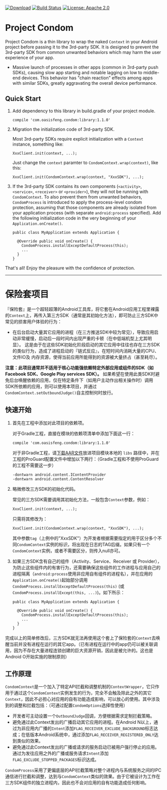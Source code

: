[![Download](https://api.bintray.com/packages/oasisfeng/maven/condom/images/download.svg)](https://bintray.com/oasisfeng/maven/condom/_latestVersion)
[![Build Status](https://travis-ci.org/oasisfeng/condom.svg?branch=master)](https://travis-ci.org/oasisfeng/condom)
[![License: Apache 2.0](https://img.shields.io/badge/license-Apache%202.0-blue.svg)](LICENSE)

# Project Condom

Project Condom is a thin library to wrap the naked `Context` in your Android project before passing it to the 3rd-party SDK. It is designed to prevent the 3rd-party SDK from common unwanted behaviors which may harm the user experience of your app.

* Massive launch of processes in other apps (common in 3rd-party push SDKs), causing slow app starting and notable lagging on low to middle-end devices. This behavior has "chain reaction" effects among apps with similar SDKs, greatly aggravating the overall device performance.

## Quick Start

1. Add dependency to this library in build.gradle of your project module.

   ```
   compile 'com.oasisfeng.condom:library:1.1.0'
   ```

2. Migration the initialization code of 3rd-party SDK.

   Most 3rd-party SDKs require explicit initialization with a `Context` instance, something like:
   ```
   XxxClient.init(context, ...);
   ```

   Just change the `context` paramter to `CondomContext.wrap(context)`, like this:
   ```
   XxxClient.init(CondomContext.wrap(context, "XxxSDK"), ...);
   ```

3. If the 3rd-party SDK contains its own components (`<activity>`, `<service>`, `<receiver>` or `<provider>`), they will not be running with `CondomContext`. To also prevent them from unwanted behaviors, `CondomProcess` is introduced to apply the process-level condom protection, assuming that those components are already isolated from your application process (with separate `android:process` specified). Add the following initialization code in the very beginning of your `Application.onCreate()`.
   ```
   public class MyApplication extends Application {

     @Override public void onCreate() {
       CondomProcess.installExceptDefaultProcess(this);
       ...
     }
   }
   ```
That's all! Enjoy the pleasure with the confidence of protection.

---------------

# 保险套项目

『保险套』是一个超轻超薄的Android工具库，将它套在Android应用工程里裸露的`Context`上，再传入第三方SDK（通常是其初始化方法），即可防止三方SDK中常见的损害用户体验的行为：

* 在后台启动大量其它应用的进程（在三方推送SDK中较为常见），导致应用启动非常缓慢，启动后一段时间内出现严重的卡顿（在中低端机型上尤其明显）。
这是由于在这些SDK初始化阶段启动的其它应用中往往也存在三方SDK的类似行为，造成了进程启动的『链式反应』，在短时间内消耗大量的CPU、文件IO及
内存资源，使得当前应用所能得到的资源被大量挤占（甚至耗尽）。

**注意：此项目通常并不适用于核心功能强依赖特定外部应用或组件的SDK（如Facebook SDK、Google Play services SDK）。** 如果希望在使用此类SDK时避免后台唤醒依赖的应用，仅在特定条件下（如用户主动作出相关操作时）调用SDK所依赖的应用，则可以使用本项目，并通过`CondomContext.setOutboundJudge()`自主控制何时放行。

## 快速开始

1. 首先在工程中添加对此项目的依赖项。

   对于Gradle工程，直接在模块的依赖项清单中添加下面这一行：

   ```
   compile 'com.oasisfeng.condom:library:1.1.0'
   ```

   对于非Gradle工程，请[下载AAR文件](http://jcenter.bintray.com/com/oasisfeng/condom/library/)放进项目模块本地的 `libs` 路径中，并在工程的ProGuard配置文件中增加以下两行：（Gradle工程和不使用ProGuard的工程不需要这一步）

   ```
   -dontwarn android.content.IContentProvider
   -dontwarn android.content.ContentResolver
   ```

2. 略微修改三方SDK的初始化代码。

   常见的三方SDK需要调用其初始化方法，一般包含`Context`参数，例如：

   ```
   XxxClient.init(context, ...);
   ```

   只需将其修改为：

   ```
   XxxClient.init(CondomContext.wrap(context, "XxxSDK"), ...);
   ```

   其中参数`tag`（上例中的"XxxSDK"）为开发者根据需要指定的用于区分多个不同`CondomContext`实例的标识，将出现在日志的TAG后缀。如果只有一个`CondomContext`实例，或者不需要区分，则传入null亦可。

3. 如果三方SDK含有自己的组件（Activity、Service、Receiver 或 Provider），为防止这些组件内的有害行为，还需要确保这些组件的工作进程与应用自己的进程隔离（`android:process`使用非应用自有组件的进程名），并在应用的`Application.onCreate()`起始部分调用`CondomProcess.installExceptDefaultProcess(this)` (或`CondomProcess.installExcept(this, ...)`)。如下所示：

   ```
   public class MyApplication extends Application {

     @Override public void onCreate() {
       CondomProcess.installExceptDefaultProcess(this);
       ...
     }
   }
   ```

完成以上的简单修改后，三方SDK就无法再使用这个套上了保险套的`Context`去唤醒当前并没有进程在运行的其它app。（已有进程在运行中的app仍可以被关联调用，因为不存在大量进程连锁创建的巨大资源开销，因此是被允许的。这也是Android O开始实施的限制原则）

## 工作原理

`CondomContext`是一个加入了特定API拦截和调整机制的`ContextWrapper`，它只作用于通过这个`CondomContext`实例发生的行为，完全不会触及除此之外的其它`Context`，因此不必担心对应用的自有功能造成影响，可以放心的使用。其中涉及到的调整和拦截包括：（可通过配置`CondomOptions`选择性使用）

* 开发者可主动设置一个```OutboundJudge```回调，方便根据需求定制拦截策略。
* 避免通过此Context发出的广播启动其它应用的进程。在Android N以上，通过为非应用内广播的```Intent```添加```FLAG_RECEIVER_EXCLUDE_BACKGROUND```标志达成；在低版本Android系统中，通过添加```FLAG_RECEIVER_REGISTERED_ONLY```达到类似的效果。
* 避免通过此Context发出的广播或请求的服务启动已被用户强行停止的应用。通过为发往应用之外的广播或服务请求```Intent```添加```FLAG_EXCLUDE_STOPPED_PACKAGES```标识达成。

`CondomProcess`采用了更偏底层的API拦截策略对整个进程内与系统服务之间的IPC通信进行拦截和调整，达到与`CondomContext`类似的效果。由于它被设计为工作在三方SDK组件的独立进程内，因此也不会对应用的自有功能造成任何影响。
